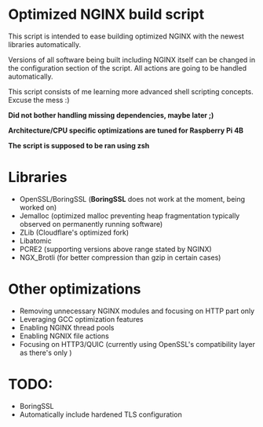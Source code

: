 # Optimized NGINX build script
This script is intended to ease building optimized NGINX with the newest libraries automatically.

Versions of all software being built including NGINX itself can be changed in the configuration section of the script. All actions are going to be handled automatically.

This script consists of me learning more advanced shell scripting concepts. Excuse the mess :)

**Did not bother handling missing dependencies, maybe later ;)**

**Architecture/CPU specific optimizations are tuned for Raspberry Pi 4B**

**The script is supposed to be ran using zsh**

# Libraries
- OpenSSL/BoringSSL (**BoringSSL** does not work at the moment, being worked on)
- Jemalloc (optimized malloc preventing heap fragmentation typically observed on permanently running software)
- ZLib (Cloudflare's optimized fork)
- Libatomic
- PCRE2 (supporting versions above range stated by NGINX)
- NGX_Brotli (for better compression than gzip in certain cases)

# Other optimizations
- Removing unnecessary NGINX modules and focusing on HTTP part only
- Leveraging GCC optimization features
- Enabling NGINX thread pools
- Enabling NGNIX file actions
- Focusing on HTTP3/QUIC (currently using OpenSSL's compatibility layer as there's only )

# TODO:
- BoringSSL
- Automatically include hardened TLS configuration

